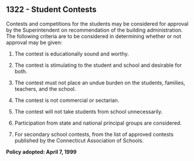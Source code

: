 ## 1322 - Student Contests

Contests and competitions for the students may be considered for approval by the Superintendent on recommendation of the building administration.  The following criteria are to be considered in determining whether or not approval may be given:

1.  The contest is educationally sound and worthy.

2.  The contest is stimulating to the student and school and desirable for both.

3.  The contest must not place an undue burden on the students, families, teachers, and the school.

4.  The contest is not commercial or sectarian.

5.  The contest will  not take students from school unnecessarily.

6.  Participation from state and national principal groups are considered.

7.  For secondary school contests, from the list of approved contests published by the Connecticut Association of Schools.

**Policy adopted:  April 7, 1999**